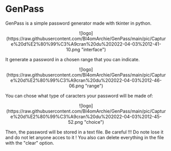 # GenPass

GenPass is a simple password generator made with tkinter in python. 

<p align="center">
![logo](https://raw.githubusercontent.com/Bl4omArchie/GenPass/main/pic/Capture%20d%E2%80%99%C3%A9cran%20du%202022-04-03%2012-41-10.png "interface")
</p>
It generate a password in a chosen range that you can indicate. 

<p align="center">
![logo](https://raw.githubusercontent.com/Bl4omArchie/GenPass/main/pic/Capture%20d%E2%80%99%C3%A9cran%20du%202022-04-03%2012-46-06.png "range")
</p>

You can chose what type of caracters your password will be made of:

<p align="center">
![logo](https://raw.githubusercontent.com/Bl4omArchie/GenPass/main/pic/Capture%20d%E2%80%99%C3%A9cran%20du%202022-04-03%2012-45-52.png "choice")
</p>

Then, the password will be stored in a text file. 
Be careful !!! Do note lose it and do not let anyone acces to it ! 
You also can delete everything in the file with the "clear" option.
